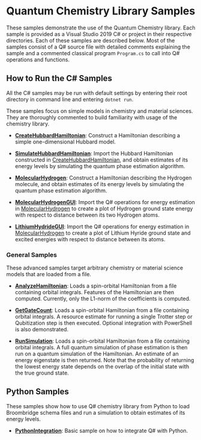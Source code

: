 # Quantum Chemistry Library Samples #

These samples demonstrate the use of the Quantum Chemistry library. 
Each sample is provided as a Visual Studio 2019 C# or project in their respective directories.
Each of these samples are described below.
Most of the samples consist of a Q# source file with detailed comments explaining the sample and a commented classical program `Program.cs` to call into Q# operations and functions.

## How to Run the C# Samples ##

All the C# samples may be run with default settings by entering their root directory in command line and entering `dotnet run`.

These samples focus on simple models in chemistry and material sciences. They are thoroughly commented to build familiarity with usage of the chemistry library.

- **[CreateHubbardHamiltonian](CreateHubbardHamiltonian/)**:
  Construct a Hamiltonian describing a simple one-dimensional Hubbard model.

- **[SimulateHubbardHamiltonian](SimulateHubbardHamiltonian/)**:
  Import the Hubbard Hamiltonian constructed in [CreateHubbardHamiltonian](CreateHubbardHamiltonian/), and obtain estimates of its energy levels by simulating the quantum phase estimation algorithm.

- **[MolecularHydrogen](MolecularHydrogen/)**:
  Construct a Hamiltonian describing the Hydrogen molecule, and obtain estimates of its energy levels by simulating the quantum phase estimation algorithm.

- **[MolecularHydrogenGUI](MolecularHydrogenGUI/)**:
  Import the Q# operations for energy estimation in [MolecularHydrogen](MolecularHydrogen/) to create a plot of Hydrogen ground state energy with respect to distance between its two Hydrogen atoms.

- **[LithiumHydrideGUI](LithiumHydrideGUI/)**:
  Import the Q# operations for energy estimation in [MolecularHydrogen](MolecularHydrogen/) to create a plot of Lithium Hyride ground state and excited energies with respect to distance between its atoms.


### General Samples ###

These advanced samples target arbitrary chemistry or material science models that are loaded from a file.

- **[AnalyzeHamiltonian](AnalyzeHamiltonian/)**:
  Loads a spin-orbital Hamiltonian from a file containing orbital integrals. Features of the Hamiltonian are then computed. Currently, only the L1-norm of the coefficients is computed.

- **[GetGateCount](GetGateCount/)**:
  Loads a spin-orbital Hamiltonian from a file containing orbital integrals. A resource estimate for running a single Trotter step or Qubitization step is then executed. Optional integration with PowerShell is also demonstrated.

- **[RunSimulation](RunSimulation)**:
  Loads a spin-orbital Hamiltonian from a file containing orbital integrals. A full quantum simulation of phase estimation is then run on a quantum simulation of the Hamiltonian. An estimate of an energy eigenstate is then returned. Note that the probability of returning the lowest energy state depends on the overlap of the initial state with the true ground state.

## Python Samples ##

These samples show how to use Q# chemistry library from Python to load Broombridge schema files
and run a simulation to obtain estimates of its energy levels.

- **[PythonIntegration](PythonIntegration/)**:
  Basic sample on how to integrate Q# with Python.
